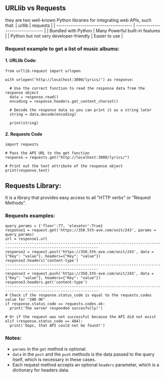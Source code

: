 ## URLlib vs Requests
they are two well-known Python libraries for integrating web APIs, such that:
| urllib                                 | requests                        |
| -------------------------------------- | ------------------------------- |
| Bundled with Python                    | Many Powerful built-in features |
| Python but not very developer-friendly | Easier to use                   |

### Request example to get a list of music albums:
#### 1. URLlib Code:
    from urllib.request import urlopen
    
    with urlopen('http://localhost:3000/lyrics/') as response:
    
      # Use the correct function to read the response data from the response object
      data = response.read()
      encoding = response.headers.get_content_charset()
      
      # Decode the response data so you can print it as a string later
      string = data.decode(encoding)
      
      print(string)

#### 2. Requests Code
    import requests

    # Pass the API URL to the get function
    response = requests.get("http://localhost:3000/lyrics/")

    # Print out the text attribute of the response object
    print(response.text)

## Requests Library:
It is a library that provides easy access to all "HTTP verbs" or "Request Methods".

### Requests examples:
    query_params = {'floor':77, 'elevator':True}
    response1 = request.get('https://350.5th-ave.com/unit/243', params = query_params)
    url = response1.url
    ----------------------------------------------------------------------------------------------------------------
    response2 = request.post('https://350.5th-ave.com/unit/243', data = {"Key": "value"}, headers={"Key": "value"})
    response2.headers['content-type']
    ----------------------------------------------------------------------------------------------------------------
    response3 = request.push('https://350.5th-ave.com/unit/243', data = {"Key": "value"}, headers={"Key": "value"})
    response3.headers.get('content-type')
    ----------------------------------------------------------------------------------------------------------------
    # Check if the response.status_code is equal to the requests.codes value for "200 OK"
    if response.status_code == requests.codes.ok:
      print('The server responded succesfully!')
      
    # Or if the request was not successful because the API did not exist
    elif (response.status_code == 404):
      print('Oops, that API could not be found!')

### Notes:
* `params` in the `get` method is optional.
* `data` in the `post` and the `push` methods is the data passed to the query itself, which is necessary in these cases.
* Each request method accepts an optional `headers` parameter, which is a dictionary for headers data.
